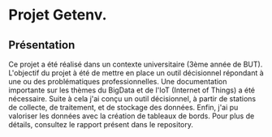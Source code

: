 # Projet Getenv.

## Présentation

Ce projet a été réalisé dans un contexte universitaire (3ème année de BUT). L'objectif du projet à été de mettre en place un outil décisionnel répondant à une ou des problématiques professionnelles.
Une documentation importante sur les thèmes du BigData et de l'IoT (Internet of Things) a été nécessaire. Suite à cela j'ai conçu un outil décisionnel, à partir de stations de collecte, de traitement, et de stockage des données. 
Enfin, j'ai pu valoriser les données avec la création de tableaux de bords.
Pour plus de détails, consultez le rapport présent dans le repository.
